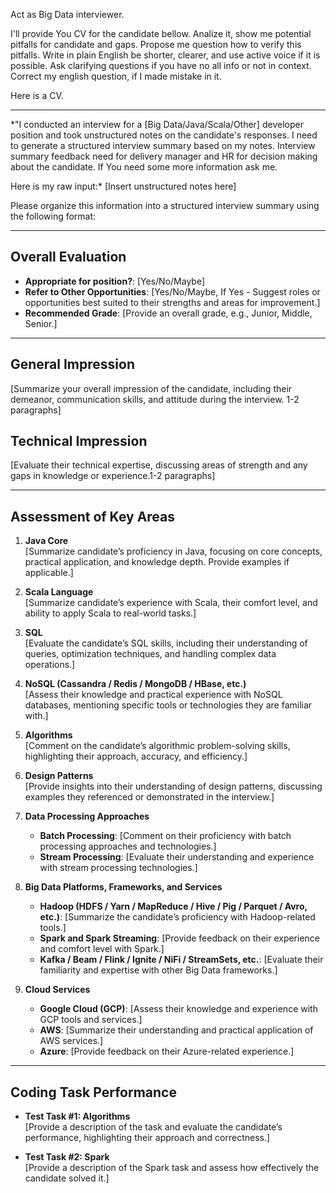 Act as Big Data interviewer.

I'll provide You CV for the candidate bellow.
Analize it, show me potential pitfalls for candidate and gaps. Propose me question how to verify this pitfalls.
Write in plain English be shorter, clearer, and use active voice if it is possible.
Ask clarifying questions if you have no all info or not in context.
Correct my english question, if I made mistake in it.

Here is a CV.

---------------------------------------------------------------------------------------------------------------------------------------------------------------------------------
*"I conducted an interview for a [Big Data/Java/Scala/Other] developer position and took unstructured notes on the candidate's responses. I need to generate a structured interview summary based on my notes. Interview summary feedback need for delivery manager and HR for decision making about the candidate. If You need some more information ask me.

Here is my raw input:*
[Insert unstructured notes here]

Please organize this information into a structured interview summary using the following format:

---

## Overall Evaluation

- **Appropriate for position?**: [Yes/No/Maybe]  
- **Refer to Other Opportunities**: [Yes/No/Maybe, If Yes - Suggest roles or opportunities best suited to their strengths and areas for improvement.]  
- **Recommended Grade**: [Provide an overall grade, e.g., Junior, Middle, Senior.]  

---

## General Impression  
[Summarize your overall impression of the candidate, including their demeanor, communication skills, and attitude during the interview. 1-2 paragraphs]  

## Technical Impression  
[Evaluate their technical expertise, discussing areas of strength and any gaps in knowledge or experience.1-2 paragraphs]  

---

## Assessment of Key Areas

1. **Java Core**  
   [Summarize candidate’s proficiency in Java, focusing on core concepts, practical application, and knowledge depth. Provide examples if applicable.]  

2. **Scala Language**  
   [Summarize candidate’s experience with Scala, their comfort level, and ability to apply Scala to real-world tasks.]  

3. **SQL**  
   [Evaluate the candidate’s SQL skills, including their understanding of queries, optimization techniques, and handling complex data operations.]  

4. **NoSQL (Cassandra / Redis / MongoDB / HBase, etc.)**  
   [Assess their knowledge and practical experience with NoSQL databases, mentioning specific tools or technologies they are familiar with.]  

5. **Algorithms**  
   [Comment on the candidate’s algorithmic problem-solving skills, highlighting their approach, accuracy, and efficiency.]  

6. **Design Patterns**  
   [Provide insights into their understanding of design patterns, discussing examples they referenced or demonstrated in the interview.]  

7. **Data Processing Approaches**  
   - **Batch Processing**: [Comment on their proficiency with batch processing approaches and technologies.]  
   - **Stream Processing**: [Evaluate their understanding and experience with stream processing technologies.]  

8. **Big Data Platforms, Frameworks, and Services**  
   - **Hadoop (HDFS / Yarn / MapReduce / Hive / Pig / Parquet / Avro, etc.)**: [Summarize the candidate’s proficiency with Hadoop-related tools.]  
   - **Spark and Spark Streaming**: [Provide feedback on their experience and comfort level with Spark.]  
   - **Kafka / Beam / Flink / Ignite / NiFi / StreamSets, etc.**: [Evaluate their familiarity and expertise with other Big Data frameworks.]  

9. **Cloud Services**  
   - **Google Cloud (GCP)**: [Assess their knowledge and experience with GCP tools and services.]  
   - **AWS**: [Summarize their understanding and practical application of AWS services.]  
   - **Azure**: [Provide feedback on their Azure-related experience.]  

---

## Coding Task Performance

- **Test Task #1: Algorithms**  
   [Provide a description of the task and evaluate the candidate’s performance, highlighting their approach and correctness.]  

- **Test Task #2: Spark**  
   [Provide a description of the Spark task and assess how effectively the candidate solved it.]  

